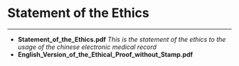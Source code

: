 # Statement of the Ethics #

---

- **Statement\_of\_the\_Ethics.pdf** *This is the statement of the ethics to the usage of the chinese electronic medical record*
- **English\_Version\_of\_the\_Ethical\_Proof\_without\_Stamp.pdf**
